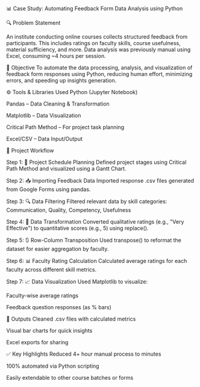 📊 Case Study: Automating Feedback Form Data Analysis using Python

🔍 Problem Statement

An institute conducting online courses collects structured feedback from participants. This includes ratings on faculty skills, course usefulness, material sufficiency, and more. Data analysis was previously manual using Excel, consuming ~4 hours per session.

🎯 Objective
To automate the data processing, analysis, and visualization of feedback form responses using Python, reducing human effort, minimizing errors, and speeding up insights generation.

⚙️ Tools & Libraries Used
Python (Jupyter Notebook)

Pandas – Data Cleaning & Transformation

Matplotlib – Data Visualization

Critical Path Method – For project task planning

Excel/CSV – Data Input/Output

🚀 Project Workflow

Step 1: 📅 Project Schedule Planning
Defined project stages using Critical Path Method and visualized using a Gantt Chart.

Step 2: 📥 Importing Feedback Data
Imported response .csv files generated from Google Forms using pandas.

Step 3: 🔍 Data Filtering
Filtered relevant data by skill categories:
Communication, Quality, Competency, Usefulness

Step 4: 🔄 Data Transformation
Converted qualitative ratings (e.g., "Very Effective") to quantitative scores (e.g., 5) using replace().

Step 5: 🔃 Row-Column Transposition
Used transpose() to reformat the dataset for easier aggregation by faculty.

Step 6: 📊 Faculty Rating Calculation
Calculated average ratings for each faculty across different skill metrics.

Step 7: 📈 Data Visualization
Used Matplotlib to visualize:

Faculty-wise average ratings

Feedback question responses (as % bars)

📁 Outputs
Cleaned .csv files with calculated metrics

Visual bar charts for quick insights

Excel exports for sharing

✅ Key Highlights
Reduced 4+ hour manual process to minutes

100% automated via Python scripting

Easily extendable to other course batches or forms
